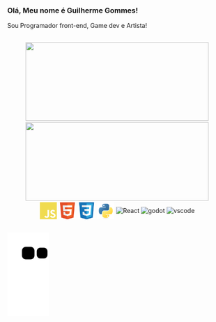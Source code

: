 ### Olá, Meu nome é Guilherme Gommes! 
Sou Programador front-end, Game dev e Artista! 

##
<div>
<div align="center" display="inline-block">
  <img height="180em" width= "420px" src="https://github-readme-stats.vercel.app/api?username=GuilhermeGommes&show_icons=true&theme=radical&include_all_commits=true&count_private=true"/>
  <img height="180em" width= "420px" src="https://github-readme-stats.vercel.app/api/top-langs/?username=GuilhermeGommes&layout=compact&langs_count=7&theme=radical"/>
  
</div>
<div align= "center">
  <img align="center" alt="Js" height="40" width="40" src="https://raw.githubusercontent.com/devicons/devicon/master/icons/javascript/javascript-plain.svg">
  <img align="center" alt="HTML" height="40" width="40" src="https://raw.githubusercontent.com/devicons/devicon/master/icons/html5/html5-original.svg">
  <img align="center" alt="CSS" height="40" width="40" src="https://raw.githubusercontent.com/devicons/devicon/master/icons/css3/css3-original.svg">
  <img align="center" alt="Python" height="40" width="40" src="https://raw.githubusercontent.com/devicons/devicon/master/icons/python/python-original.svg">
  <img align="center" alt="React" height="40" width="40" src="https://cdn.jsdelivr.net/gh/devicons/devicon/icons/react/react-original.svg" />
  <img align="center" alt="godot" height="40" width="40" src="https://cdn.jsdelivr.net/gh/devicons/devicon/icons/godot/godot-original.svg" />
  <img align="center" alt="vscode" height="40" width="40" src="https://cdn.jsdelivr.net/gh/devicons/devicon/icons/visualstudio/visualstudio-plain.svg" />

</div>

##

  ![Snake animation](https://github.com/GuilhermeGommes/GuilhermeGommes/blob/output/github-contribution-grid-snake.svg)
